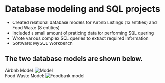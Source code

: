# Database modeling and SQL projects
-	Created relational database models for Airbnb Listings (13 entities) and Food Waste (8 entities)
- Included a small amount of praticing data for performing SQL quering
- Wrote various complex SQL queries to extract required information
- Software: MySQL Workbench

## The two database models are shown below.
Airbnb Model:
![Model](https://github.com/shuangyanwu/Database_modeling_SQL/assets/112211152/d6371f93-4910-4c92-ae79-eb4543a405e2)
<br>
Food Waste Model:
![Foodbank model](https://github.com/shuangyanwu/Database_modeling_SQL/assets/112211152/d87ea7ae-152c-489d-bd11-e29615226f04)
